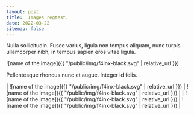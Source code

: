 ```yaml
---
layout: post
title:  Images regtest.
date: 2022-03-22
sitemap: false
---
```


Nulla sollicitudin. Fusce varius, ligula non tempus aliquam, nunc turpis ullamcorper nibh, in tempus sapien eros vitae ligula.

![name of the image]({{ "/public/img/f4inx-black.svg" | relative_url }})

Pellentesque rhoncus nunc et augue. Integer id felis.

| ![name of the image]({{ "/public/img/f4inx-black.svg" | relative_url }}) | ![name of the image]({{ "/public/img/f4inx-black.svg" | relative_url }}) |
| ![name of the image]({{ "/public/img/f4inx-black.svg" | relative_url }}) | ![name of the image]({{ "/public/img/f4inx-black.svg" | relative_url }}) |
